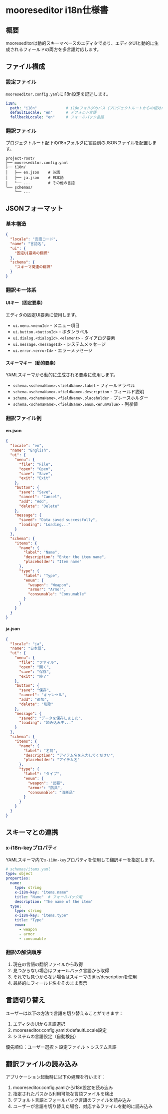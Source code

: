 # mooreseditor i18n仕様書

## 概要
mooreseditorは動的スキーマベースのエディタであり、エディタUIと動的に生成されるフィールドの両方を多言語対応します。

## ファイル構成

### 設定ファイル
`mooreseditor.config.yaml`にi18n設定を記述します。

```yaml
i18n:
  path: "i18n"             # i18nフォルダのパス（プロジェクトルートからの相対パス）
  defaultLocale: "en"      # デフォルト言語
  fallbackLocale: "en"     # フォールバック言語
```

### 翻訳ファイル
プロジェクトルート配下のi18nフォルダに言語別のJSONファイルを配置します。

```
project-root/
├── mooreseditor.config.yaml
├── i18n/
│   ├── en.json    # 英語
│   ├── ja.json    # 日本語
│   └── ...        # その他の言語
└── schemas/
    └── ...
```

## JSONフォーマット

### 基本構造
```json
{
  "locale": "言語コード",
  "name": "言語名",
  "ui": {
    "固定UI要素の翻訳"
  },
  "schema": {
    "スキーマ関連の翻訳"
  }
}
```

### 翻訳キー体系

#### UIキー（固定要素）
エディタの固定UI要素に使用します。

- `ui.menu.<menuId>` - メニュー項目
- `ui.button.<buttonId>` - ボタンラベル
- `ui.dialog.<dialogId>.<element>` - ダイアログ要素
- `ui.message.<messageId>` - システムメッセージ
- `ui.error.<errorId>` - エラーメッセージ

#### スキーマキー（動的要素）
YAMLスキーマから動的に生成される要素に使用します。

- `schema.<schemaName>.<fieldName>.label` - フィールドラベル
- `schema.<schemaName>.<fieldName>.description` - フィールド説明
- `schema.<schemaName>.<fieldName>.placeholder` - プレースホルダー
- `schema.<schemaName>.<fieldName>.enum.<enumValue>` - 列挙値

### 翻訳ファイル例

#### en.json
```json
{
  "locale": "en",
  "name": "English",
  "ui": {
    "menu": {
      "file": "File",
      "open": "Open",
      "save": "Save",
      "exit": "Exit"
    },
    "button": {
      "save": "Save",
      "cancel": "Cancel",
      "add": "Add",
      "delete": "Delete"
    },
    "message": {
      "saved": "Data saved successfully",
      "loading": "Loading..."
    }
  },
  "schema": {
    "items": {
      "name": {
        "label": "Name",
        "description": "Enter the item name",
        "placeholder": "Item name"
      },
      "type": {
        "label": "Type",
        "enum": {
          "weapon": "Weapon",
          "armor": "Armor",
          "consumable": "Consumable"
        }
      }
    }
  }
}
```

#### ja.json
```json
{
  "locale": "ja",
  "name": "日本語",
  "ui": {
    "menu": {
      "file": "ファイル",
      "open": "開く",
      "save": "保存",
      "exit": "終了"
    },
    "button": {
      "save": "保存",
      "cancel": "キャンセル",
      "add": "追加",
      "delete": "削除"
    },
    "message": {
      "saved": "データを保存しました",
      "loading": "読み込み中..."
    }
  },
  "schema": {
    "items": {
      "name": {
        "label": "名前",
        "description": "アイテム名を入力してください",
        "placeholder": "アイテム名"
      },
      "type": {
        "label": "タイプ",
        "enum": {
          "weapon": "武器",
          "armor": "防具",
          "consumable": "消耗品"
        }
      }
    }
  }
}
```

## スキーマとの連携

### x-i18n-keyプロパティ
YAMLスキーマ内で`x-i18n-key`プロパティを使用して翻訳キーを指定します。

```yaml
# schemas/items.yaml
type: object
properties:
  name:
    type: string
    x-i18n-key: "items.name"
    title: "Name"  # フォールバック用
    description: "The name of the item"
  type:
    type: string
    x-i18n-key: "items.type"
    title: "Type"
    enum:
      - weapon
      - armor
      - consumable
```

### 翻訳の解決順序

1. 現在の言語の翻訳ファイルから取得
2. 見つからない場合はフォールバック言語から取得
3. それでも見つからない場合はスキーマのtitle/descriptionを使用
4. 最終的にフィールド名をそのまま表示

## 言語切り替え

ユーザーは以下の方法で言語を切り替えることができます：

1. エディタのUIから言語選択
2. mooreseditor.config.yamlのdefaultLocale設定
3. システムの言語設定（自動検出）

優先順位：ユーザー選択 > 設定ファイル > システム言語

## 翻訳ファイルの読み込み

アプリケーション起動時に以下の処理を行います：

1. mooreseditor.config.yamlからi18n設定を読み込み
2. 指定されたパスから利用可能な言語ファイルを検出
3. デフォルト言語とフォールバック言語のファイルを読み込み
4. ユーザーが言語を切り替えた場合、対応するファイルを動的に読み込み